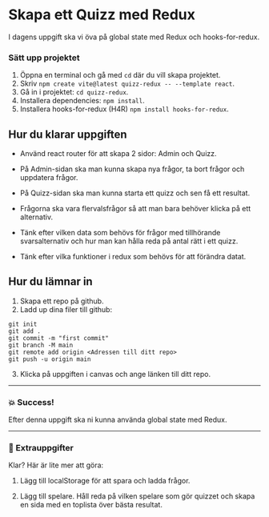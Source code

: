 # Skapa ett Quizz med Redux

I dagens uppgift ska vi öva på global state med Redux och hooks-for-redux.

### Sätt upp projektet

1. Öppna en terminal och gå med `cd` där du vill skapa projektet.
2. Skriv `npm create vite@latest quizz-redux -- --template react`.
3. Gå in i projektet: `cd quizz-redux`.
4. Installera dependencies: `npm install`.
5. Installera hooks-for-redux (H4R) `npm install hooks-for-redux`.

## Hur du klarar uppgiften

- Använd react router för att skapa 2 sidor: Admin och Quizz.

- På Admin-sidan ska man kunna skapa nya frågor, ta bort frågor och uppdatera frågor.

- På Quizz-sidan ska man kunna starta ett quizz och sen få ett resultat.

- Frågorna ska vara flervalsfrågor så att man bara behöver klicka på ett alternativ.

- Tänk efter vilken data som behövs för frågor med tillhörande svarsalternativ och hur man kan hålla reda på antal
  rätt i ett quizz.

- Tänk efter vilka funktioner i redux som behövs för att förändra datat.

## Hur du lämnar in

1. Skapa ett repo på github.
2. Ladd up dina filer till github:

```
git init
git add .
git commit -m "first commit"
git branch -M main
git remote add origin <Adressen till ditt repo>
git push -u origin main
```

3. Klicka på uppgiften i canvas och ange länken till ditt repo.

---

### :boom: Success!

Efter denna uppgift ska ni kunna använda global state med Redux.

---

### :runner: Extrauppgifter

Klar? Här är lite mer att göra:

1. Lägg till localStorage för att spara och ladda frågor.

1. Lägg till spelare. Håll reda på vilken spelare som gör quizzet och skapa en sida med en toplista
   över bästa resultat.
